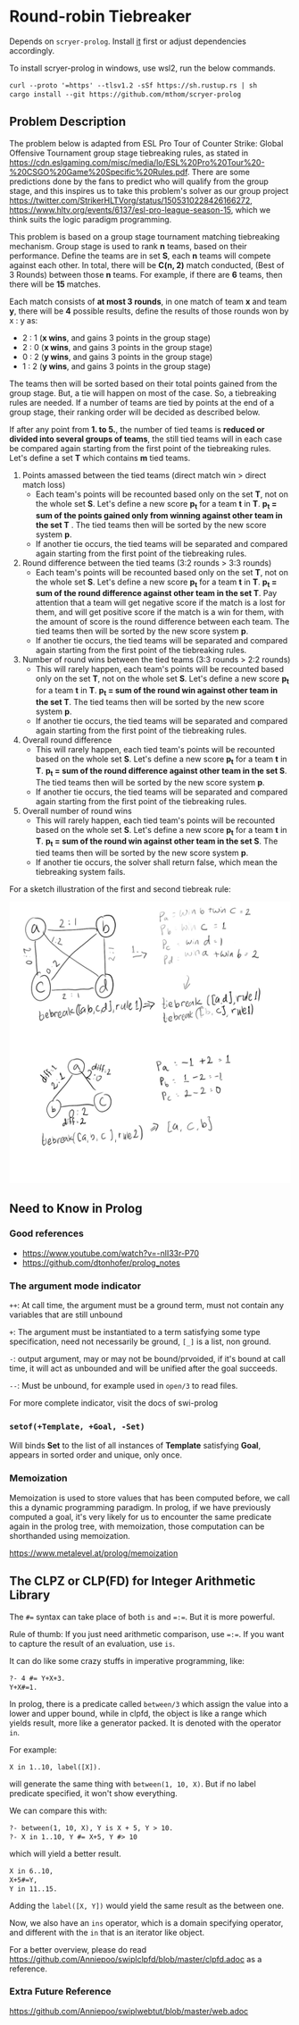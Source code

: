 # Round-robin Tiebreaker

Depends on `scryer-prolog`. Install [it](https://github.com/mthom/scryer-prolog) first or adjust dependencies accordingly.

To install scryer-prolog in windows, use wsl2, run the below commands.

```
curl --proto '=https' --tlsv1.2 -sSf https://sh.rustup.rs | sh
cargo install --git https://github.com/mthom/scryer-prolog
```

## Problem Description

The problem below is adapted from ESL Pro Tour of Counter Strike: Global Offensive Tournament group stage tiebreaking rules, as stated in https://cdn.eslgaming.com/misc/media/lo/ESL%20Pro%20Tour%20-%20CSGO%20Game%20Specific%20Rules.pdf. There are some predictions done by the fans to predict who will qualify from the group stage, and this inspires us to take this problem's solver as our group project https://twitter.com/StrikerHLTVorg/status/1505310228426166272, https://www.hltv.org/events/6137/esl-pro-league-season-15, which we think suits the logic paradigm programming.

This problem is based on a group stage tournament matching tiebreaking mechanism. Group stage is used to rank **n** teams, based on their performance. Define the teams are in set **S**, each **n** teams will compete against each other. In total, there will be **C(n, 2)** match conducted, (Best of 3 Rounds) between those **n** teams. For example, if there are **6** teams, then there will be **15** matches.

Each match consists of **at most 3 rounds**, in one match of team **x** and team **y**, there will be **4** possible results, define the results of those rounds won by x : y as:

- 2 : 1 (**x wins**, and gains 3 points in the group stage)
- 2 : 0 (**x wins**, and gains 3 points in the group stage)
- 0 : 2 (**y wins**, and gains 3 points in the group stage)
- 1 : 2 (**y wins**, and gains 3 points in the group stage)

The teams then will be sorted based on their total points gained from the group stage. But, a tie will happen on most of the case. So, a tiebreaking rules are needed. If a number of teams are tied by points at the end of a group stage, their ranking order will be decided as described below.

If after any point from **1. to 5.**, the number of tied teams is **reduced or divided into several groups of teams**, the still tied teams will in each case be compared again starting from the first point of the tiebreaking rules. Let's define a set **T** which contains **m** tied teams.

1. Points amassed between the tied teams (direct match win > direct match loss)
   - Each team's points will be recounted based only on the set **T**, not on the whole set **S**. Let's define a new score **p<sub>t</sub>** for a team **t** in **T**. **p<sub>t</sub> = sum of the points gained only from winning against other team in the set T** . The tied teams then will be sorted by the new score system **p**.
   - If another tie occurs, the tied teams will be separated and compared again starting from the first point of the tiebreaking rules.
2. Round difference between the tied teams (3:2 rounds > 3:3 rounds)
   - Each team's points will be recounted based only on the set **T**, not on the whole set **S**. Let's define a new score **p<sub>t</sub>** for a team **t** in **T**. **p<sub>t</sub> = sum of the round difference against other team in the set T**. Pay attention that a team will get negative score if the match is a lost for them, and will get positive score if the match is a win for them, with the amount of score is the round difference between each team. The tied teams then will be sorted by the new score system **p**.
   - If another tie occurs, the tied teams will be separated and compared again starting from the first point of the tiebreaking rules.
3. Number of round wins between the tied teams (3:3 rounds > 2:2 rounds)
   - This will rarely happen, each team's points will be recounted based only on the set **T**, not on the whole set **S**. Let's define a new score **p<sub>t</sub>** for a team **t** in **T**. **p<sub>t</sub> = sum of the round win against other team in the set T**. The tied teams then will be sorted by the new score system **p**.
   - If another tie occurs, the tied teams will be separated and compared again starting from the first point of the tiebreaking rules.
4. Overall round difference
   - This will rarely happen, each tied team's points will be recounted based on the whole set **S**. Let's define a new score **p<sub>t</sub>** for a team **t** in **T**. **p<sub>t</sub> = sum of the round difference against other team in the set S**. The tied teams then will be sorted by the new score system **p**.
   - If another tie occurs, the tied teams will be separated and compared again starting from the first point of the tiebreaking rules.
5. Overall number of round wins
   - This will rarely happen, each tied team's points will be recounted based on the whole set **S**. Let's define a new score **p<sub>t</sub>** for a team **t** in **T**. **p<sub>t</sub> = sum of the round win against other team in the set S**. The tied teams then will be sorted by the new score system **p**.
   - If another tie occurs, the solver shall return false, which mean the tiebreaking system fails.

For a sketch illustration of the first and second tiebreak rule:

![img](README.assets/tiebreak.png)

## Need to Know in Prolog

### Good references

- https://www.youtube.com/watch?v=-nlI33r-P70
- https://github.com/dtonhofer/prolog_notes

### The argument mode indicator

`++`: At call time, the argument must be a ground term, must not contain any variables that are still unbound

`+`: The argument must be instantiated to a term satisfying some type specification, need not necessarily be ground, `[_]` is a list, non ground.

`-`: output argument, may or may not be bound/prvoided, if it's bound at call time, it will act as unbounded and will be unified after the goal succeeds.

`--`: Must be unbound, for example used in `open/3`  to read files.

For more complete indicator, visit the docs of swi-prolog

### `setof(+Template, +Goal, -Set)`

Will binds **Set** to the list of all instances of **Template** satisfying **Goal**, appears in sorted order and unique, only once.

### Memoization 

Memoization is used to store values that has been computed before, we call this a dynamic programming paradigm. In prolog, if we have previously computed a goal, it's very likely for us to encounter the same predicate again in the prolog tree, with memoization, those computation can be shorthanded using memoization.

https://www.metalevel.at/prolog/memoization

## The CLPZ or CLP(FD) for Integer Arithmetic Library

The `#=` syntax can take place of both `is` and `=:=`. But it is more powerful.

Rule of thumb: If you just need arithmetic comparison, use `=:=`. If you want to capture the result of an evaluation, use `is`.

It can do like some crazy stuffs in imperative programming, like:
```
?- 4 #= Y+X+3.
Y+X#=1.
```

In prolog, there is a predicate called `between/3` which assign the value into a lower and upper bound, while in clpfd, the object is like a range which yields result, more like a generator packed. It is denoted with the operator `in`.

For example:

```
X in 1..10, label([X]).
```

will generate the same thing with `between(1, 10, X)`. But if no label predicate specified, it won't show everything.

We can compare this with:

```
?- between(1, 10, X), Y is X + 5, Y > 10.
?- X in 1..10, Y #= X+5, Y #> 10
```

which will yield a better result.

```
X in 6..10,
X+5#=Y,
Y in 11..15.
```

Adding the `label([X, Y])` would yield the same result as the between one.

Now, we also have an `ins` operator, which is a domain specifying operator, and different with the `in` that is an iterator like object.

For a better overview, please do read https://github.com/Anniepoo/swiplclpfd/blob/master/clpfd.adoc as a reference.

### Extra Future Reference

https://github.com/Anniepoo/swiplwebtut/blob/master/web.adoc
